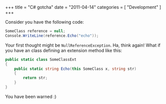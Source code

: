 +++
title = "C# gotcha"
date = "2011-04-14"
categories = [ "Development" ]
+++

Consider you have the following code:

```csharp
SomeClass reference = null;  
Console.WriteLine(reference.Echo("echo"));
```

Your first thought might be `NullReferenceException`. Ha, think again! What if
you have an class defining an extension method like this:

```csharp
public static class SomeClassExt
{
    public static string Echo(this SomeClass x, string str)
    {
        return str;
    }
}
```

You have been warned :)